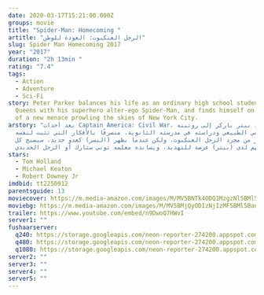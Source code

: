 ```yaml
---
date: 2020-03-17T15:21:00.000Z
groups: movie
title: "Spider-Man: Homecoming "
artitle: "الرجل العنكبوت: العودة للوطن"
slug: Spider Man Homecoming 2017
year: "2017"
duration: "2h 13min "
rating: "7.4"
tags:
  - Action
  - Adventure
  - Sci-Fi
story: Peter Parker balances his life as an ordinary high school student in
  Queens with his superhero alter-ego Spider-Man, and finds himself on the trail
  of a new menace prowling the skies of New York City.
arstory: "بعد أحداث Captain America: Civil War، يعود بيتر باركر إلى روتينه
  اليومي الطبيعي ودراسته في مدرسته الثانوية، منصرفًا بالأفكار التي تثبت لنفسه
  أنه أكثر من مجرد الرجل العنكبوت، ولكن عندما يظهر (النسر) كعدو جديد، سيصبح كل
  شيء مهم لدى (بيتر) عرضة للتهديد، ويسانده معلمه توني ستارك أو الرجل الحديدي."
stars:
  - Tom Holland
  - Michael Keaton
  - Robert Downey Jr
imdbid: tt2250912
parentsguide: 13
moviecover: https://m.media-amazon.com/images/M/MV5BNTk4ODQ1MzgzNl5BMl5BanBnXkFtZTgwMTMyMzM4MTI@._V1_UX182_CR0,0,182,268_AL_.jpg
moviebg: https://m.media-amazon.com/images/M/MV5BMjQyODIzNjIzMF5BMl5BanBnXkFtZTgwODMzNTMzMjI@._V1_SX1777_CR0,0,1777,744_AL_.jpg
trailer: https://www.youtube.com/embed/n9DwoQ7HWvI
server1: ""
fushaarserver:
  q240: https://storage.googleapis.com/neon-reporter-274200.appspot.com/fushaar/media/16876/16876-240p.mp4
  q480: https://storage.googleapis.com/neon-reporter-274200.appspot.com/fushaar/media/16876/16876-480p.mp4
  q1080: https://storage.googleapis.com/neon-reporter-274200.appspot.com/fushaar/media/16876/16876.mp4
server2: ""
server3: ""
server4: ""
server5: ""
---
```

